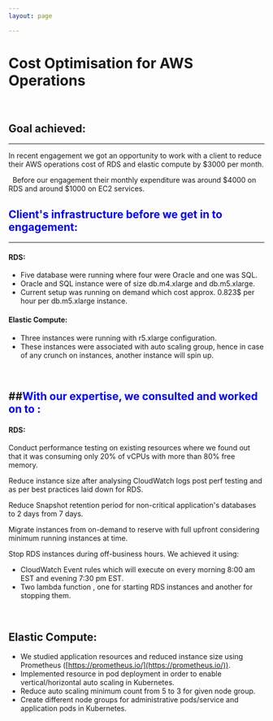 ```yaml
---
layout: page

---
```

# Cost Optimisation for AWS Operations

 

## Goal achieved:
--------------

In recent engagement we got an opportunity to work with a client to
reduce their AWS operations cost of RDS and elastic compute by \$3000
per month.

 
Before our engagement their monthly expenditure was around \$4000 on RDS
and around \$1000 on EC2 services.



## <span style="color:blue">Client's infrastructure before we get in to engagement:</span>
-------------------------------------------------------

#### **RDS:**

-   Five database were running where four were Oracle and one was SQL.
-   Oracle and SQL instance were of size db.m4.xlarge and db.m5.xlarge.
-   Current setup was running on demand which cost approx. 0.823\$ per
    hour per db.m5.xlarge instance.

#### **Elastic Compute:**

-   Three instances were running with r5.xlarge configuration.
-   These instances were associated with auto scaling group, hence in
    case of any crunch on instances, another instance will spin up.

 


##<span style="color:blue">With our expertise, we consulted and worked on to :</span>
----------------------------------------------------


#### **RDS:**

Conduct performance testing on existing resources where we found out
that it was consuming only 20% of vCPUs with more than 80% free memory.

Reduce instance size after analysing CloudWatch logs post perf testing
and as per best practices laid down for RDS.

Reduce Snapshot retention period for non-critical application's
databases to 2 days from 7 days. 

Migrate instances from on-demand to reserve with full upfront
considering minimum running instances at time.

Stop RDS instances during off-business hours. We achieved it using:

-  CloudWatch Event rules which will execute on every morning 8:00 am
    EST and evening 7:30 pm EST.
-  Two lambda function , one for starting RDS instances and another for
    stopping them.

 

**Elastic Compute:**
------------------------


-   We studied application resources and reduced instance size using
    Prometheus ([https://prometheus.io/](https://prometheus.io/)).
-   Implemented resource in pod deployment in order to enable
    vertical/horizontal auto scaling in Kubernetes.
-   Reduce auto scaling minimum count from 5 to 3 for given node group.
-   Create different node groups for administrative pods/service and
    application pods in Kubernetes.

 
